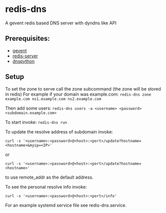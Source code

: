 redis-dns
=========

A gevent redis based DNS server with dyndns like API

Prerequisites:
--------------

- [gevent](http://www.gevent.org/)
- [redis-server](http://www.redis.io/)
- [dnspython](http://www.dnspython.org/)

Setup
--------------

To set the zone to serve call the zone subcommand (the zone will be stored in redis)
For example if your domain was example.com:
```redis-dns zone example.com ns1.example.com ns2.example.com``` 

Then add some users:
```redis-dns users -a <username> <password> <subdomain.example.com>```

To start invoke:
```redis-dns run```

To update the resolve address of subdomain invoke:
```
curl -s '<username>:<password>@<host>:<port>/update?hostname=<hostname>&myip=<IP>'
```
or 
```
curl -s '<username>:<password>@<host>:<port>/update?hostname=<hostname>'
```
to use remote_addr as the default address.

To see the personal resolve info invoke:
```
curl -s '<username>:<password>@<host>:<port>/info'
```

For an example systemd service file see redis-dns.service.
